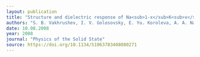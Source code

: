```yaml
---
layout: publication
title: "Structure and dielectric response of Na<sub>1-x</sub>K<sub>x</sub>NO<sub>2</sub> nanocomposite solid solutions"
authors: "S. B. Vakhrushev, I. V. Golosovsky, E. Yu. Koroleva, A. A. Naberezhnov, N. M. Okuneva, O. P. Smirnov, A. V. Fokin, M. Tovar & M. Glazman"
date: 10.08.2008
year: 2008
journal: "Physics of the Solid State"
source: https://doi.org/10.1134/S1063783408080271
---
```

